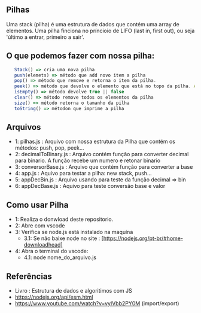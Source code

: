 ## Pilhas 

Uma stack (pilha) é uma estrutura de dados que contém uma array de elementos. Uma pilha finciona no príncioio de LIFO (last in, first out), ou seja 'último a entrar, primeiro a sair'.

## O que podemos fazer com nossa pilha: 
``` js
   Stack() => cria uma nova pilha
   push(elemets) => método que add novo item a pilha
   pop() => método que remove e retorna o item da pilha.
   peek() => método que devolve o elemento que está no topo da pilha. A pilha não é modificada.
   isEmpty() => método devolve true || false
   clear() => método remove todos os elementos da pilha
   size() => método retorna o tamanho da pilha
   toString() => métodon que imprime a pilha
```

## Arquivos

- 1: pilhas.js : Arquivo com nossa estrutura da Pilha que contém os métodos: push, pop, peek...
- 2: decimalToBinary.js : Arquivo contém função para converter decimal para binario. A função recebe um numero e retonar binario
- 3: conversorBase.js : Arquivo que contém função para converter a base
- 4: app.js : Aquivo para testar a pilha: new stack, push...
- 5: appDecBin.js : Arquivo usando para teste da função decimal => bin
- 6: appDecBase.js : Aquivo para teste conversão base e valor

## Como usar Pilha 

- 1: Realiza o donwload deste repositorio.
- 2: Abre com vscode
- 3: Verifica se node.js está instalado na maquína
  - 3.1: Se não baixe node no site : [https://nodejs.org/pt-br/#home-downloadhead]
- 4: Abra o terminal do vscode:
  - 4.1: node nome_do_arquivo.js
  
## Referências

- Livro : Estrutura de dados e algoritimos com JS 
- https://nodejs.org/api/esm.html
- https://www.youtube.com/watch?v=vylVbb2PY0M (import/export)
